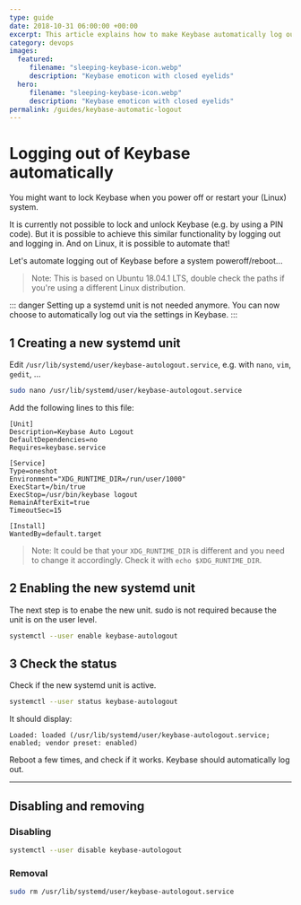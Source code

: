 ```yaml
---
type: guide
date: 2018-10-31 06:00:00 +00:00
excerpt: This article explains how to make Keybase automatically log out when a Linux system is powered off or restarted.
category: devops
images:
  featured:
     filename: "sleeping-keybase-icon.webp"
     description: "Keybase emoticon with closed eyelids"
  hero:
     filename: "sleeping-keybase-icon.webp"
     description: "Keybase emoticon with closed eyelids"
permalink: /guides/keybase-automatic-logout
---
```


# Logging out of Keybase automatically

You might want to lock Keybase when you power off or restart your (Linux) system.

It is currently not possible to lock and unlock Keybase (e.g. by using a PIN code). But it is possible to achieve this similar functionality by logging out and logging in. And on Linux, it is possible to automate that!

Let's automate logging out of Keybase before a system poweroff/reboot...

> Note: This is based on Ubuntu 18.04.1 LTS, double check the paths if you're using a different Linux distribution.

::: danger
Setting up a systemd unit is not needed anymore. You can now choose to automatically log out via the settings in Keybase.
:::

## 1 Creating a new systemd unit

Edit `/usr/lib/systemd/user/keybase-autologout.service`, e.g. with `nano`, `vim`, `gedit`, ...

```sh
sudo nano /usr/lib/systemd/user/keybase-autologout.service
```

Add the following lines to this file:

```
[Unit]
Description=Keybase Auto Logout
DefaultDependencies=no
Requires=keybase.service

[Service]
Type=oneshot
Environment="XDG_RUNTIME_DIR=/run/user/1000"
ExecStart=/bin/true
ExecStop=/usr/bin/keybase logout
RemainAfterExit=true
TimeoutSec=15

[Install]
WantedBy=default.target
```

> Note: It could be that your `XDG_RUNTIME_DIR` is different and you need to change it accordingly.
> Check it with `echo $XDG_RUNTIME_DIR`.

## 2 Enabling the new systemd unit

The next step is to enabe the new unit. sudo is not required because the unit is on the user level.

```sh
systemctl --user enable keybase-autologout
```

## 3 Check the status

Check if the new systemd unit is active.

```sh
systemctl --user status keybase-autologout
```

It should display:

```
Loaded: loaded (/usr/lib/systemd/user/keybase-autologout.service; enabled; vendor preset: enabled)
```

Reboot a few times, and check if it works. Keybase should automatically log out.

---

## Disabling and removing

### Disabling

```sh
systemctl --user disable keybase-autologout
```

### Removal

```sh
sudo rm /usr/lib/systemd/user/keybase-autologout.service
```

